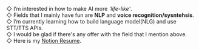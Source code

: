 ◇ I’m interested in how to make AI more *'life-like'*.  
◇ Fields that I mainly have fun are **NLP** and **voice recognition/sysntehsis**.  
◇ I’m currently learning how to build language model(NLG) and use STT/TTS APIs.  
◇ I would be glad if there's any offer with the field that I mention above.  
◇ Here is my [Notion Resume](https://www.notion.so/Jae-Young-Suh-97352f16e3624766ba267fcc87bac966).
<!---
donddog/donddog is a ✨ special ✨ repository because its `README.md` (this file) appears on your GitHub profile.
You can click the Preview link to take a look at your changes.
--->
